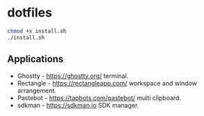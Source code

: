 # dotfiles

```zsh
chmod +x install.sh
./install.sh
```

## Applications

- Ghostty - <https://ghostty.org/> terminal.
- Rectangle - <https://rectangleapp.com/> workspace and window arrangement.
- Pastebot - <https://tapbots.com/pastebot/> multi clipboard.
- sdkman - <https://sdkman.io> SDK manager.
